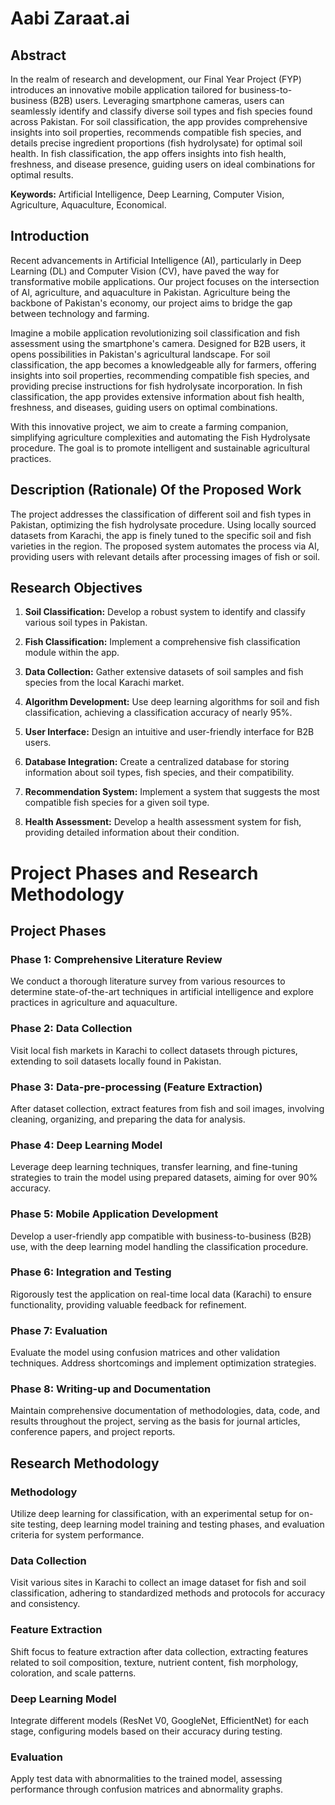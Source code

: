 # Aabi Zaraat.ai

## Abstract

In the realm of research and development, our Final Year Project (FYP) introduces an innovative mobile application tailored for business-to-business (B2B) users. Leveraging smartphone cameras, users can seamlessly identify and classify diverse soil types and fish species found across Pakistan. For soil classification, the app provides comprehensive insights into soil properties, recommends compatible fish species, and details precise ingredient proportions (fish hydrolysate) for optimal soil health. In fish classification, the app offers insights into fish health, freshness, and disease presence, guiding users on ideal combinations for optimal results.

**Keywords:** Artificial Intelligence, Deep Learning, Computer Vision, Agriculture, Aquaculture, Economical.

## Introduction

Recent advancements in Artificial Intelligence (AI), particularly in Deep Learning (DL) and Computer Vision (CV), have paved the way for transformative mobile applications. Our project focuses on the intersection of AI, agriculture, and aquaculture in Pakistan. Agriculture being the backbone of Pakistan's economy, our project aims to bridge the gap between technology and farming.

Imagine a mobile application revolutionizing soil classification and fish assessment using the smartphone's camera. Designed for B2B users, it opens possibilities in Pakistan's agricultural landscape. For soil classification, the app becomes a knowledgeable ally for farmers, offering insights into soil properties, recommending compatible fish species, and providing precise instructions for fish hydrolysate incorporation. In fish classification, the app provides extensive information about fish health, freshness, and diseases, guiding users on optimal combinations.

With this innovative project, we aim to create a farming companion, simplifying agriculture complexities and automating the Fish Hydrolysate procedure. The goal is to promote intelligent and sustainable agricultural practices.

## Description (Rationale) Of the Proposed Work

The project addresses the classification of different soil and fish types in Pakistan, optimizing the fish hydrolysate procedure. Using locally sourced datasets from Karachi, the app is finely tuned to the specific soil and fish varieties in the region. The proposed system automates the process via AI, providing users with relevant details after processing images of fish or soil.

## Research Objectives

1. **Soil Classification:** Develop a robust system to identify and classify various soil types in Pakistan.

2. **Fish Classification:** Implement a comprehensive fish classification module within the app.

3. **Data Collection:** Gather extensive datasets of soil samples and fish species from the local Karachi market.

4. **Algorithm Development:** Use deep learning algorithms for soil and fish classification, achieving a classification accuracy of nearly 95%.

5. **User Interface:** Design an intuitive and user-friendly interface for B2B users.

6. **Database Integration:** Create a centralized database for storing information about soil types, fish species, and their compatibility.

7. **Recommendation System:** Implement a system that suggests the most compatible fish species for a given soil type.

8. **Health Assessment:** Develop a health assessment system for fish, providing detailed information about their condition.


# Project Phases and Research Methodology

## Project Phases

### Phase 1: Comprehensive Literature Review

We conduct a thorough literature survey from various resources to determine state-of-the-art techniques in artificial intelligence and explore practices in agriculture and aquaculture.

### Phase 2: Data Collection

Visit local fish markets in Karachi to collect datasets through pictures, extending to soil datasets locally found in Pakistan.

### Phase 3: Data-pre-processing (Feature Extraction)

After dataset collection, extract features from fish and soil images, involving cleaning, organizing, and preparing the data for analysis.

### Phase 4: Deep Learning Model

Leverage deep learning techniques, transfer learning, and fine-tuning strategies to train the model using prepared datasets, aiming for over 90% accuracy.

### Phase 5: Mobile Application Development

Develop a user-friendly app compatible with business-to-business (B2B) use, with the deep learning model handling the classification procedure.

### Phase 6: Integration and Testing

Rigorously test the application on real-time local data (Karachi) to ensure functionality, providing valuable feedback for refinement.

### Phase 7: Evaluation

Evaluate the model using confusion matrices and other validation techniques. Address shortcomings and implement optimization strategies.

### Phase 8: Writing-up and Documentation

Maintain comprehensive documentation of methodologies, data, code, and results throughout the project, serving as the basis for journal articles, conference papers, and project reports.

## Research Methodology

### Methodology

Utilize deep learning for classification, with an experimental setup for on-site testing, deep learning model training and testing phases, and evaluation criteria for system performance.

### Data Collection

Visit various sites in Karachi to collect an image dataset for fish and soil classification, adhering to standardized methods and protocols for accuracy and consistency.

### Feature Extraction

Shift focus to feature extraction after data collection, extracting features related to soil composition, texture, nutrient content, fish morphology, coloration, and scale patterns.

### Deep Learning Model

Integrate different models (ResNet V0, GoogleNet, EfficientNet) for each stage, configuring models based on their accuracy during testing.

### Evaluation

Apply test data with abnormalities to the trained model, assessing performance through confusion matrices and abnormality graphs.

